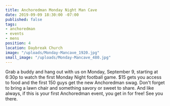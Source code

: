 ```yaml
---
title: Anchoredman Monday Night Man Cave
date: 2019-09-09 18:30:00 -07:00
published: false
tags:
- anchoredman
- events
- mens
position: 4
location: Daybreak Church
image: "/uploads/Monday-Mancave_1920.jpg"
small_image: "/uploads/Monday-Mancave_480.jpg"
---
```


Grab a buddy and hang out with us on Monday, September 9, starting at 6:30p to watch the first Monday Night football game. $15 gets you access to food and the first 150 guys get the new Anchoredman swag. Don't forget to bring a lawn chair and something savory or sweet to share. And like always, if this is your first Anchoredman event, you get in for free! See you there.